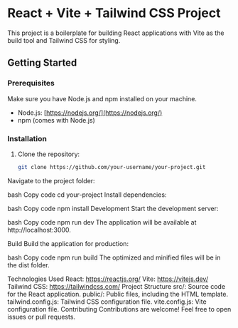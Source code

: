 # React + Vite + Tailwind CSS Project

This project is a boilerplate for building React applications with Vite as the build tool and Tailwind CSS for styling.

## Getting Started

### Prerequisites

Make sure you have Node.js and npm installed on your machine.

- Node.js: [https://nodejs.org/](https://nodejs.org/)
- npm (comes with Node.js)

### Installation

1. Clone the repository:

   ```bash
   git clone https://github.com/your-username/your-project.git
Navigate to the project folder:

bash
Copy code
cd your-project
Install dependencies:

bash
Copy code
npm install
Development
Start the development server:

bash
Copy code
npm run dev
The application will be available at http://localhost:3000.

Build
Build the application for production:

bash
Copy code
npm run build
The optimized and minified files will be in the dist folder.

Technologies Used
React: https://reactjs.org/
Vite: https://vitejs.dev/
Tailwind CSS: https://tailwindcss.com/
Project Structure
src/: Source code for the React application.
public/: Public files, including the HTML template.
tailwind.config.js: Tailwind CSS configuration file.
vite.config.js: Vite configuration file.
Contributing
Contributions are welcome! Feel free to open issues or pull requests.
